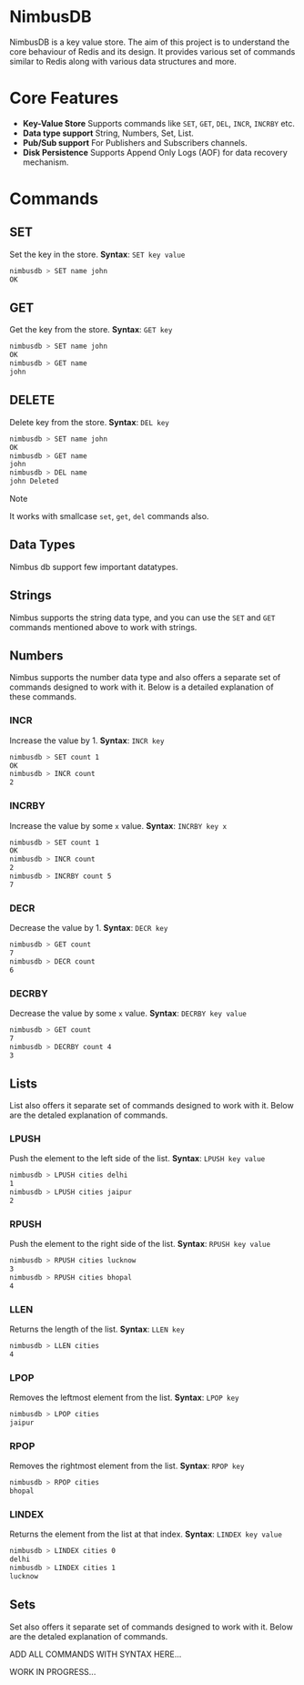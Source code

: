 # NimbusDB

NimbusDB is a key value store. The aim of this project is to understand the core behaviour 
of Redis and its design. It provides various set of commands similar to Redis along with 
various data structures and more.

# Core Features
- **Key-Value Store** Supports commands like  `SET`, `GET`, `DEL`, `INCR`, `INCRBY` etc.
- **Data type support** String, Numbers, Set, List.
- **Pub/Sub support** For Publishers and Subscribers channels.
- **Disk Persistence** Supports Append Only Logs (AOF) for data recovery mechanism.


# Commands
## SET
Set the key in the store.
**Syntax**: `SET key value`
```zsh
nimbusdb > SET name john
OK
```

## GET
Get the key from the store.
**Syntax**: `GET key`
```zsh
nimbusdb > SET name john
OK
nimbusdb > GET name
john
```

## DELETE
Delete key from the store.
**Syntax**: `DEL key`
```zsh
nimbusdb > SET name john
OK
nimbusdb > GET name
john
nimbusdb > DEL name
john Deleted
```
> [!NOTE]
>
> It works with smallcase `set`, `get`, `del` commands also.

## Data Types
Nimbus db support few important datatypes.

## Strings
Nimbus supports the string data type, and you can use the `SET` and `GET` commands mentioned above to work with strings.

## Numbers
Nimbus supports the number data type and also offers a separate set of commands designed to work with it. Below is a detailed explanation of these commands.

### INCR
Increase the value by 1.
**Syntax**: `INCR key`
```zsh
nimbusdb > SET count 1
OK
nimbusdb > INCR count
2
```

### INCRBY
Increase the value by some `x` value.
**Syntax**: `INCRBY key x`
```zsh
nimbusdb > SET count 1
OK
nimbusdb > INCR count
2
nimbusdb > INCRBY count 5
7
```

### DECR
Decrease the value by 1.
**Syntax**: `DECR key`
```zsh
nimbusdb > GET count
7
nimbusdb > DECR count
6
```

### DECRBY
Decrease the value by some `x` value.
**Syntax**: `DECRBY key value`
```zsh
nimbusdb > GET count
7
nimbusdb > DECRBY count 4
3
```

## Lists
List also offers it separate set of commands designed to work with it. Below are the detaled explanation of commands.

### LPUSH
Push the element to the left side of the list.
**Syntax**: `LPUSH key value`
```zsh
nimbusdb > LPUSH cities delhi
1
nimbusdb > LPUSH cities jaipur
2
```

### RPUSH
Push the element to the right side of the list.
**Syntax**: `RPUSH key value`
```zsh
nimbusdb > RPUSH cities lucknow
3
nimbusdb > RPUSH cities bhopal
4
```

### LLEN
Returns the length of the list.
**Syntax**: `LLEN key`
```zsh
nimbusdb > LLEN cities
4
```

### LPOP
Removes the leftmost element from the list.
**Syntax**: `LPOP key`
```zsh
nimbusdb > LPOP cities
jaipur
```

### RPOP
Removes the rightmost element from the list.
**Syntax**: `RPOP key`
```zsh
nimbusdb > RPOP cities
bhopal
```

### LINDEX
Returns the element from the list at that index.
**Syntax**: `LINDEX key value`
```zsh
nimbusdb > LINDEX cities 0
delhi
nimbusdb > LINDEX cities 1
lucknow
```

## Sets

Set also offers it separate set of commands designed to work with it. Below are the detaled explanation of commands.

ADD ALL COMMANDS WITH SYNTAX HERE...

WORK IN PROGRESS...

